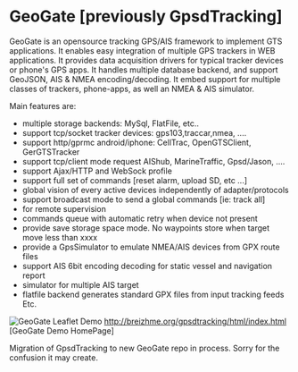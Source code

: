 GeoGate  [previously GpsdTracking]
==================================

GeoGate is an opensource tracking GPS/AIS framework to implement GTS applications.
It enables easy integration of multiple GPS trackers in WEB applications. It provides data
acquisition drivers for typical tracker devices or phone's GPS apps.
It handles multiple database backend, and support GeoJSON, AIS & NMEA encoding/decoding.
It embed support for multiple classes of trackers, phone-apps, as well an NMEA & AIS simulator.

Main features are: 
 - multiple storage backends: MySql, FlatFile, etc..
 - support tcp/socket tracker devices: gps103,traccar,nmea, ....
 - support http/gprmc android/iphone: CellTrac, OpenGTSClient, GerGTSTracker
 - support tcp/client mode request AIShub, MarineTraffic, Gpsd/Jason, ....
 - support Ajax/HTTP and WebSock profile
 - support full set of commands [reset alarm, upload SD, etc ...]
 - global vision of every active devices independently of adapter/protocols
 - support broadcast mode to send a global commands [ie: track all]
 - <telnet console> for remote supervision
 - commands queue with automatic retry when device not present
 - provide save storage space mode. No waypoints store when target move less than xxxx
 - provide a GpsSimulator to emulate NMEA/AIS devices from GPX route files
 - support AIS 6bit encoding decoding for static vessel and navigation report
 - simulator for multiple AIS target
 - flatfile backend generates standard GPX files from input tracking feeds
 Etc.

![GeoGate Leaflet Demo](http://breizhme.org/GeoGate/doc/GeoGate-selectionx800.png "Sample of GeoJason/Ajax IU with Leaflet")
http://breizhme.org/gpsdtracking/html/index.html [GeoGate Demo HomePage]

Migration of GpsdTracking to new GeoGate repo in process. Sorry for the confusion it may create.